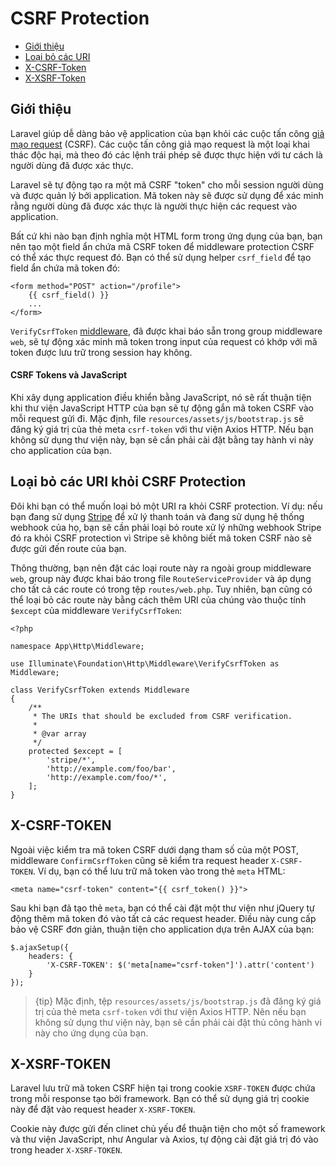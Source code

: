 # CSRF Protection

- [Giới thiệu](#csrf-introduction)
- [Loại bỏ các URI](#csrf-excluding-uris)
- [X-CSRF-Token](#csrf-x-csrf-token)
- [X-XSRF-Token](#csrf-x-xsrf-token)

<a name="csrf-introduction"></a>
## Giới thiệu

Laravel giúp dễ dàng bảo vệ application của bạn khỏi các cuộc tấn công [giả mạo request](https://en.wikipedia.org/wiki/Cross-site_request_forgery) (CSRF). Các cuộc tấn công giả mạo request là một loại khai thác độc hại, mà theo đó các lệnh trái phép sẽ được thực hiện với tư cách là người dùng đã được xác thực.

Laravel sẽ tự động tạo ra một mã CSRF "token" cho mỗi session người dùng và được quản lý bởi application. Mã token này sẽ được sử dụng để xác minh rằng người dùng đã được xác thực là người thực hiện các request vào application.

Bất cứ khi nào bạn định nghĩa một HTML form trong ứng dụng của bạn, bạn nên tạo một field ẩn chứa mã CSRF token để middleware protection CSRF có thể xác thực request đó. Bạn có thể sử dụng helper `csrf_field` để tạo field ẩn chứa mã token đó:

    <form method="POST" action="/profile">
        {{ csrf_field() }}
        ...
    </form>

`VerifyCsrfToken` [middleware](/docs/{{version}}/middleware), đã được khai báo sẵn trong group middleware `web`, sẽ tự động xác minh mã token trong input của request có khớp với mã token được lưu trữ trong session hay không.

#### CSRF Tokens và JavaScript

Khi xây dụng application điều khiển bằng JavaScript, nó sẽ rất thuận tiện khi thư viện JavaScript HTTP của bạn sẽ tự động gắn mã token CSRF vào mỗi request gửi đi. Mặc định, file `resources/assets/js/bootstrap.js` sẽ đăng ký giá trị của thẻ meta `csrf-token` với thư viện Axios HTTP. Nếu bạn không sử dụng thư viện này, bạn sẽ cần phải cài đặt bằng tay hành vi này cho application của bạn.

<a name="csrf-excluding-uris"></a>
## Loại bỏ các URI khỏi CSRF Protection

Đôi khi bạn có thể muốn loại bỏ một URI ra khỏi CSRF protection. Ví dụ: nếu bạn đang sử dụng [Stripe](https://stripe.com) để xử lý thanh toán và đang sử dụng hệ thống webhook của họ, bạn sẽ cần phải loại bỏ route xử lý những webhook Stripe đó ra khỏi CSRF protection vì Stripe sẽ không biết mã token CSRF nào sẽ được gửi đến route của bạn.

Thông thường, bạn nên đặt các loại route này ra ngoài group middleware `web`, group này được khai báo trong file `RouteServiceProvider` và áp dụng cho tất cả các route có trong tệp `routes/web.php`. Tuy nhiên, bạn cũng có thể loại bỏ các route này bằng cách thêm URI của chúng vào thuộc tính `$except` của middleware `VerifyCsrfToken`:

    <?php

    namespace App\Http\Middleware;

    use Illuminate\Foundation\Http\Middleware\VerifyCsrfToken as Middleware;

    class VerifyCsrfToken extends Middleware
    {
        /**
         * The URIs that should be excluded from CSRF verification.
         *
         * @var array
         */
        protected $except = [
            'stripe/*',
            'http://example.com/foo/bar',
            'http://example.com/foo/*',
        ];
    }

<a name="csrf-x-csrf-token"></a>
## X-CSRF-TOKEN

Ngoài việc kiểm tra mã token CSRF dưới dạng tham số của một POST, middleware `ConfirmCsrfToken` cũng sẽ kiểm tra request header `X-CSRF-TOKEN`. Ví dụ, bạn có thể lưu trữ mã token vào trong thẻ `meta` HTML:

    <meta name="csrf-token" content="{{ csrf_token() }}">

Sau khi bạn đã tạo thẻ `meta`, bạn có thể cài đặt một thư viện như jQuery tự động thêm mã token đó vào tất cả các request header. Điều này cung cấp bảo vệ CSRF đơn giản, thuận tiện cho application dựa trên AJAX của bạn:

    $.ajaxSetup({
        headers: {
            'X-CSRF-TOKEN': $('meta[name="csrf-token"]').attr('content')
        }
    });

> {tip} Mặc định, tệp `resources/assets/js/bootstrap.js` đã đăng ký giá trị của thẻ meta `csrf-token` với thư viện Axios HTTP. Nên nếu bạn không sử dụng thư viện này, bạn sẽ cần phải cài đặt thủ công hành vi này cho ứng dụng của bạn.

<a name="csrf-x-xsrf-token"></a>
## X-XSRF-TOKEN

Laravel lưu trữ mã token CSRF hiện tại trong cookie `XSRF-TOKEN` được chứa trong mỗi response tạo bởi framework. Bạn có thể sử dụng giá trị cookie này để đặt vào request header `X-XSRF-TOKEN`.

Cookie này được gửi đến clinet chủ yếu để thuận tiện cho một số framework và thư viện JavaScript, như Angular và Axios, tự động cài đặt giá trị đó vào trong header `X-XSRF-TOKEN`.

